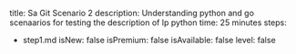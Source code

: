 title: Sa Git Scenario 2
description: Understanding python and go scenaarios for testing the description of lp python
time: 25 minutes
steps:
  - step1.md
isNew: false
isPremium: false
isAvailable: false
level: false
